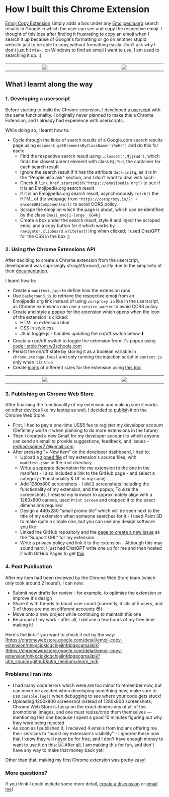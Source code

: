 # How I built this Chrome Extension

[Emoji Copy Extension](https://chromewebstore.google.com/detail/emoji-copy-extension/nhkpcjdklcgchjejlnfdpgpcgmailpik?utm_source=github&utm_medium=learn_md) simply adds a box under any [Emojipedia.org](https://emojipedia.org/) search results in Google in which the user can see and copy the respective emoji. I thought of this idea after finding it frustrating to copy an emoji when I search it up because of Google's formatting or go on another stupid website just to be able to copy without formatting easily. Don't ask why I don't just hit `Win+.` on Windows to find an emoji I want to use, I am used to searching it up. :)

<table>
  <tr>
    <th width=1000px>
      <img src="./assets/Light.png">
    </th>
    <th width=1000px>
      <img src="./assets/Dark.png">
    </th>
  </tr>
</table>

## What I learnt along the way

### 1. Developing a userscript

Before starting to build the Chrome extension, I developed a [userscipt](https://github.com/redbackspider77/EmojiCopyBoxForGoogle) with the same functionality. I originally never planned to make this a Chrome Extension, and I already had experience with userscripts.

While doing so, I learnt how to:
- Cycle through the links of search results of a Google.com search results page using `document.getElementsByClassName('zReHs')` and do this for each:
    - Find the respective search result using `.closest('.MjjYud')`, which finds the closest parent element with class `MjjYud`, the container for each search result
    - Ignore the search result if it has the attribute `data-initq`, as it is in the "People also ask" section, and I don't want to deal with such
    - Check if `link.href.startsWith("https://emojipedia.org")` to see if it is an Emojipedia.org search result
    - If it is an Emojipedia.org search result, asynchronously `fetch()` the HTML of the webpage from `"https://corsproxy.io/?" + encodeURIComponent(url)` to avoid CORS policy.
    - Scrape the emoji on which the page is about, which can be identified by the class `Emoji_emoji-large__GG4kj`
    - Create a box under the search result, style it and inject the scraped emoji and a copy button for it which works by `navigator.clipboard.writeText()`ing when clicked; I used ChatGPT for the CSS in the box ;)

### 2. Using the Chrome Extensions API

After deciding to create a Chrome extension from the userscript, development was suprisingly straightforward, partly due to the simplicity of their [documentation](https://developer.chrome.com/docs/extensions).

I learnt how to:
- Create a `manifest.json` to define how the extension runs
- Use `background.js` to retrieve the respective emoji from an Emojipedia.org link instead of using `corsproxy.io` like in the userscript, as Chrome extensions can use a `service_worker` to avoid CORS policy.
- Create and style a popup for the extension which opens when the icon of the extension is clicked:
    - HTML in extension.html
    - CSS in style.css
    - JS in toggle.js - handles updating the on/off switch below ⬇️
- Create an on/off switch to toggle the extension from it's popup using [code I stole from w3schools.com](https://www.w3schools.com/howto/howto_css_switch.asp)
- Persist the on/off state by storing it as a boolean variable in `chrome.storage.local` and only running the injection script in `content.js` only when it is `true`
- Create [icons](https://github.com/redbackspider77/EmojiCopyExtension/tree/master/source/icons) of different sizes for the extension using [this tool](https://alexleybourne.github.io/chrome-extension-icon-generator/)

<table>
  <tr>
    <th width=1000px>
      <img src="./assets/LightUI.png">
    </th>
    <th width=1000px>
      <img src="./assets/DarkUI.png">
    </th>
  </tr>
</table>

### 3. Publishing on Chrome Web Store

After finalising the functionality of my extension and making sure it works on other devices like my laptop as well, I decided to [publish](https://developer.chrome.com/docs/webstore/publish) it on the Chrome Web Store.

- First, I had to pay a one-time US$5 fee to register my developer account (Definitely worth it when planning to do more extensions in the future)
- Then I created a new Gmail for my developer account to which anyone can send an email to provide suggestions, feedback, and issues - [redbackspider77@gmail.com](mailto:redbackspider77@gmail.com)
- After pressing "+ New item" on the developer dashboard, I had to:
    - Upload a [zipped file](https://github.com/redbackspider77/EmojiCopyExtension/blob/master/source.zip) of my extension's source files, with `manifest.json` in the root directory
    - Write a seperate description for my extension to the one in the manifest - I also included a link to the GitHub page - and select a category ('Functionality & UI' in my case)
    - Add 1280x800 screenshots - I did 2 screenshots including the functionality of my extension, and the popup; To size the screenshots, I resized my browser to approximately align with a 1280x800 canvas, used `Print Screen` and cropped it to the exact dimensions required
    - Design a 440x280 "small promo tile" which will be seen next to the title of my extension when someone searches for it - I used Paint 3D to make quite a simple one, but you can use any design software you like
    - Linked the GitHub repository and the [page to create a new issue](https://github.com/redbackspider77/EmojiCopyExtension/issues/new) as the "Support URL" for my extension
    - Write a privacy policy and link it to the extension - Although this may sound hard, I just had ChatGPT write one up for me and then hosted it with GitHub Pages to get [this](https://redbackspider77.github.io/EmojiCopyExtension/privacy-policy.html)


### 4. Post Publication

After my item had been reviewed by the Chrome Web Store team (which only took around 2 hours!), I can now:

- Submit new drafts for review - for example, to optimise the extension or improve it's design
- Share it with friends to boost user count (currently, it sits at 5 users, and 3 of those are me on different accounts 😳)
- Move onto a new project while continuing to maintain this one
- Be proud of my work - after all, I did use a few hours of my free time making it!

Here's the link if you want to check it out by the way: [https://chromewebstore.google.com/detail/emoji-copy-extension/nhkpcjdklcgchjejlnfdpgpcgmailpik](https://chromewebstore.google.com/detail/emoji-copy-extension/nhkpcjdklcgchjejlnfdpgpcgmailpik?utm_source=github&utm_medium=learn_md)

### Problems I ran into

- I had many code errors which were are too minor to remember now, but can never be avoided when developing something new; make sure to use `console.log()` when debugging to see where your code gets stuck!
- Uploading 1200x800 screenshot instead of 1280x800 screenshots; Chrome Web Store is fussy on the exact dimensions of all of the promotional images, and one must resize/crop them themselves — mentioning this one because I spent a good 10 minutes figuring out why they were being rejected
- As soon as I published it, I recieved 4 emails from Indians offering me their services to "boost my extension's visibility" - I ignored these now that I know they will never be for free, and I don't have enough money to want to use it on this: <img src="./assets/Spam.png">
After all, I am making this for fun, and don't have any way to make that money back yet!

Other than that, making my first Chrome extension was pretty easy!

### More questions?

If you think I could include some more detail, [create a discussion](https://github.com/redbackspider77/EmojiCopyExtension/discussions/new/choose) or [email me](mailto:redbackspider77@gmail.com)!